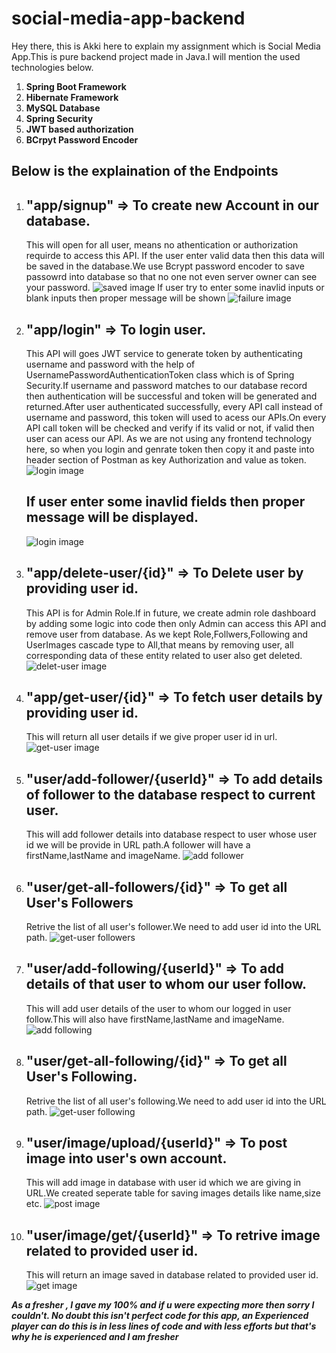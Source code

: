 # social-media-app-backend
Hey there, this is Akki here to explain my assignment which is Social Media App.This is pure backend project made in Java.I will mention the used technologies below.
1) **Spring Boot Framework**
2) **Hibernate Framework**
3) **MySQL Database**
4) **Spring Security**
5) **JWT based authorization**
6) **BCrpyt Password Encoder**

## Below is the explaination of the Endpoints

1) ## "app/signup" => To create new Account in our database.  
      This will open for all user, means no athentication or authorization requirde to access this API. If the user enter valid data then this data will 
      be saved in the database.We use Bcrypt password encoder to save passowrd into database so that no one not even server owner can see your password.
      ![saved image](images/signup.png)
       If user try to enter some inavlid inputs or blank inputs then proper message will be shown
       ![failure image](images/Screenshot%20(298).png)
       
2) ## "app/login" => To login user.  
      This API will goes JWT service to generate token by authenticating username and password with the help of UsernamePasswordAuthenticationToken class which
      is of Spring Security.If username and password matches to our database record then authentication will be successful and token will be generated and returned.After user authenticated successfully, 
       every API call instead of username and password, this token will used to acess our APIs.On every API call token will be checked and verify if its valid or not, if valid then user can acess our API.
      As we are not using any frontend technology here, so when you login and genrate token then copy it and paste into header section of Postman as key Authorization and value
      as token.
      ![login image](images/login.png)
      ## If user enter some inavlid fields then proper message will be displayed.
      ![login image](images/loginFieldError.png)
      
3) ## "app/delete-user/{id}" => To Delete user by providing user id.  
      This API is for Admin Role.If in future, we create admin role dashboard by adding some logic into code then only Admin can access this API and remove user from database.
      As we kept Role,Follwers,Following and UserImages cascade type to All,that means by removing user, all corresponding data of these entity related to user also get deleted.
      ![delet-user image](images/delete-user.png)

4) ## "app/get-user/{id}" => To fetch user details by providing user id.    
    This will return all user details if we give proper user id in url.
    ![get-user image](images/get-user.png)
    
5) ## "user/add-follower/{userId}" => To add details of follower to the database respect to current user.  
    This will add follower details into database respect to user whose user id we will be provide in URL path.A follower will have a firstName,lastName and imageName.
    ![add follower](images/add-follower.png)



6) ## "user/get-all-followers/{id}" => To get all User's Followers  
    Retrive the list of all user's follower.We need to add user id into the URL path.
    ![get-user followers](images/get-all-followers.png)
    
7) ## "user/add-following/{userId}" => To add details of that user to whom our user follow.  
      This will add user details of the user to whom our logged in user follow.This will also have firstName,lastName and imageName.
      ![add following](images/add-following.png)
      
8) ## "user/get-all-following/{id}" => To get all User's Following.  
    Retrive the list of all user's following.We need to add user id into the URL path.
    ![get-user following](images/get-all-following.png)
    
9) ## "user/image/upload/{userId}" => To post image into user's own account.
      This will add image in database with user id which we are giving in URL.We created seperate table for saving images details like name,size etc.
      ![post image](images/upload-image.png)
      
10) ## "user/image/get/{userId}" => To retrive image related to provided user id.
      This will return an image saved in database related to provided user id.
       ![get image](images/get-image.png)
      
      
***As a fresher , I gave my 100% and if u were expecting more then sorry I couldn't. No doubt this isn't perfect code for this app,
an Experienced player can do this is in less lines of code and with less efforts but that's why he is experienced and I am fresher***
      

